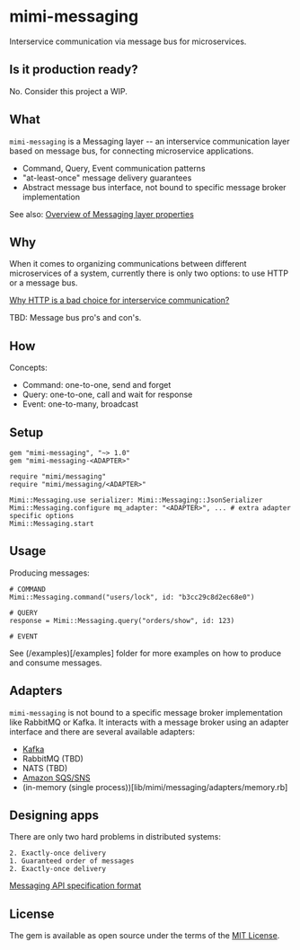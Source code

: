 # mimi-messaging

Interservice communication via message bus for microservices.

## Is it production ready?

No. Consider this project a WIP.

## What

`mimi-messaging` is a Messaging layer -- an interservice
communication layer based on message bus, for connecting microservice applications.

* Command, Query, Event communication patterns
* "at-least-once" message delivery guarantees
* Abstract message bus interface, not bound to specific message broker implementation

See also: [Overview of Messaging layer properties](docs/Messaging_Layer_Properties.md)

## Why

When it comes to organizing communications between different microservices of a system,
currently there is only two options: to use HTTP or a message bus.

[Why HTTP is a bad choice for interservice communication?](docs/Why_HTTP_is_a_bad_choice.md)

TBD: Message bus pro's and con's.

## How

Concepts:

* Command: one-to-one, send and forget
* Query: one-to-one, call and wait for response
* Event: one-to-many, broadcast

## Setup

```
gem "mimi-messaging", "~> 1.0"
gem "mimi-messaging-<ADAPTER>"
```

```
require "mimi/messaging"
require "mimi/messaging/<ADAPTER>"

Mimi::Messaging.use serializer: Mimi::Messaging::JsonSerializer
Mimi::Messaging.configure mq_adapter: "<ADAPTER>", ... # extra adapter specific options
Mimi::Messaging.start
```

## Usage

Producing messages:
```
# COMMAND
Mimi::Messaging.command("users/lock", id: "b3cc29c8d2ec68e0")

# QUERY
response = Mimi::Messaging.query("orders/show", id: 123)

# EVENT
```

See (/examples)[/examples] folder for more examples on how to produce and consume messages.


## Adapters

`mimi-messaging` is not bound to a specific message broker implementation like RabbitMQ or Kafka. It interacts with a message broker using an adapter interface and
there are several available adapters:

* [Kafka](https://github.com/kukushkin/mimi-messaging-kafka)
* RabbitMQ (TBD)
* NATS (TBD)
* [Amazon SQS/SNS](https://github.com/kukushkin/mimi-messaging-sqs_sns)
* (in-memory (single process))[lib/mimi/messaging/adapters/memory.rb]

## Designing apps


There are only two hard problems in distributed systems:

```
2. Exactly-once delivery
1. Guaranteed order of messages
2. Exactly-once delivery
```


[Messaging API specification format](https://github.com/kukushkin/mimi-messaging-spec)

## License

The gem is available as open source under the terms of the [MIT License](http://opensource.org/licenses/MIT).

